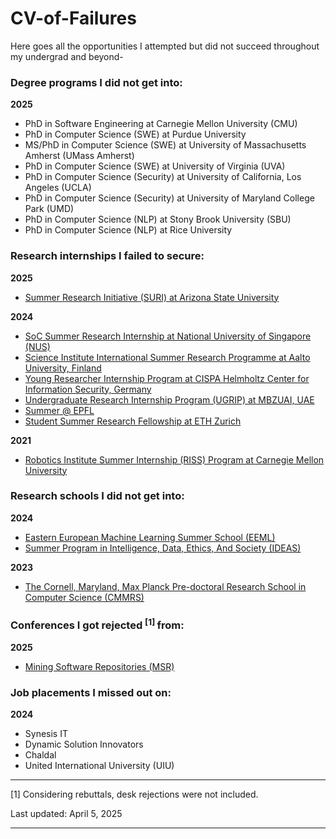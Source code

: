 # CV-of-Failures
Here goes all the opportunities I attempted but did not succeed throughout my undergrad and beyond-

### Degree programs I did not get into:
**2025**
- PhD in Software Engineering at Carnegie Mellon University (CMU) <!-- list down University of Virginia, Purdue University, University of Maryland College Park, Stony Brook University, UMass Amherst, Rice University, UCLA -->
- PhD in Computer Science (SWE) at Purdue University
- MS/PhD in Computer Science (SWE) at University of Massachusetts Amherst (UMass Amherst)
- PhD in Computer Science (SWE) at University of Virginia (UVA)
- PhD in Computer Science (Security) at University of California, Los Angeles (UCLA)
- PhD in Computer Science (Security) at University of Maryland College Park (UMD)
- PhD in Computer Science (NLP) at Stony Brook University (SBU)
- PhD in Computer Science (NLP) at Rice University

### Research internships I failed to secure:
**2025**
- [Summer Research Initiative (SURI) at Arizona State University](https://students.engineering.asu.edu/graduate/research/suri/)

**2024**
- [SoC Summer Research Internship at National University of Singapore (NUS)](https://www.comp.nus.edu.sg/programmes/pg/workshops/res-internship/)
- [Science Institute International Summer Research Programme at Aalto University, Finland](https://www.aalto.fi/en/aalto-science-institute-asci/aalto-science-institute-international-summer-research-programme)
- [Young Researcher Internship Program at CISPA Helmholtz Center for Information Security, Germany](https://career.cispa.de/yrip.html)
- [Undergraduate Research Internship Program (UGRIP) at MBZUAI, UAE](https://www.mbzuai.ac.ae/en/ugrip)
- [Summer @ EPFL](https://summer.epfl.ch/)
- [Student Summer Research Fellowship at ETH Zurich](https://inf.ethz.ch/studies/summer-research-fellowship.html)

**2021**
- [Robotics Institute Summer Internship (RISS) Program at Carnegie Mellon University](https://riss.ri.cmu.edu/)

### Research schools I did not get into:
**2024**
- [Eastern European Machine Learning Summer School (EEML)](https://www.eeml.eu/home)
- [Summer Program in Intelligence, Data, Ethics, And Society (IDEAS)](https://sites.google.com/view/ideas-summer-program/home?authuser=0)

**2023**
- [The Cornell, Maryland, Max Planck Pre-doctoral Research School in Computer Science (CMMRS)](https://cmmrs.mpi-sws.org/)

### Conferences I got rejected <sup>[1] </sup> from:
**2025**
- [Mining Software Repositories (MSR)](https://2025.msrconf.org/)

### Job placements I missed out on:
**2024**
- Synesis IT
- Dynamic Solution Innovators
- Chaldal
- United International University (UIU)

---

[1] Considering rebuttals, desk rejections were not included.

Last updated: April 5, 2025

---